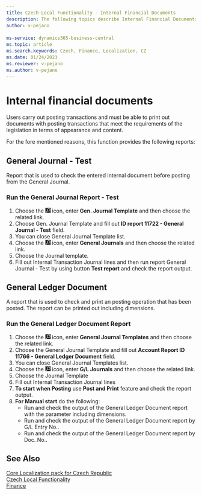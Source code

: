 ```yaml
---
title: Czech Local Functionality - Internal Financial Documents
description: The following topics describe Internal Financial Documents - the local functionality in the Czech version of Business Central. Users perform General Ledger operations and must have the possibility to print documents for these operations with the layout in compliance with the legal requirements.
author: v-pejano

ms-service: dynamics365-business-central
ms.topic: article
ms.search.keywords: Czech, Finance, Localization, CZ
ms.date: 01/24/2023
ms.reviewer: v-pejano
ms.author: v-pejano
---
```



# Internal financial documents

Users carry out posting transactions and must be able to print out documents with posting transactions that meet the requirements of the legislation in terms of appearance and content.

For the fore mentioned reasons, this function provides the following reports:

## General Journal - Test

Report that is used to check the entered internal document before posting from the General Journal.  

### Run the General Journal Report - Test

1. Choose the ![Lightbulb that opens the Tell me Feature](../EN/Media/search_small.png "Tell me what you want to do") icon, enter **Gen. Journal Template** and then choose the related link.
2. Choose Gen. Journal Template and fill out **ID report 11722 - General Journal - Test** field.
3. You can close General Journal Template list.
4. Choose the ![Lightbulb that opens the Tell me Feature](../EN/Media/search_small.png "Tell me what you want to do") icon, enter **General Journals** and then choose the related link.
5. Choose the Journal template.
6. Fill out Internal Transaction Journal lines and then run report General Journal - Test by using button **Test report** and check the report output.

## General Ledger Document

A report that is used to check and print an posting operation that has been posted. The report can be printed out including dimensions.

### Run the General Ledger Document Report

1. Choose the ![Lightbulb that opens the Tell me Feature](../EN/Media/search_small.png "Tell me what you want to do") icon, enter **General Journal Templates** and then choose the related link.
2. Choose the General Journal Template and fill out **Account Report ID 11766 - General Ledger Document** field.
3. You can close General Journal Templates list.
4. Choose the ![Lightbulb that opens the Tell me Feature](../EN/Media/search_small.png "Tell me what you want to do") icon, enter **G/L Journals** and then choose the related link.
5. Choose the Journal Template
6. Fill out Internal Transaction Journal lines
7. **To start when Posting** use **Post and Print** feature and check the report output.
8. **For Manual start** do the following:
    - Run and check the output of the General Ledger Document report with the parameter including dimensions.
    - Run and check the output of the General Ledger Document report by G/L Entry No..
    - Run and check the output of the General Ledger Document report by Doc. No..

## See Also

[Core Localization pack for Czech Republic](ui-extensions-core-localization-pack-cz.md)  
[Czech Local Functionality](czech-local-functionality.md)  
[Finance](../../finance.md)  
